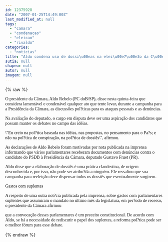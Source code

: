 ```yaml
---
id: 12375928
date: "2007-01-25T14:49:00Z"
last_modified_at: null
tags:
  - "camara"
  - "condenacao"
  - "eleicao"
  - "rivaldo"
categories:
  - "noticias"
title: "Aldo condena uso de dossi\u00eas na elei\u00e7\u00e3o da C\u00e2mara"
sutia: null
chapeu: null
autor: null
imagem: null
---
```

{% raw %}
<p><P><FONT face=Verdana>O presidente da Câmara, Aldo Rebelo (PC doB/SP), disse nesta quinta-feira que considera lamentável e condenável qualquer ato que tente levar, durante a campanha para a Presidência da Câmara, as discussões pol?ticas para os ataques pessoais e as denúncias.</FONT></P></p>
<p><P><FONT face=Verdana>Na avaliação do deputado, o cargo em disputa deve ser uma aspiração dos candidatos que possam manter os debates no campo das idéias. </FONT></P></p>
<p><P><FONT face=Verdana>\"Eu creio na pol?tica baseada nas idéias, nas propostas, no pensamento para o Pa?s; e não na pol?tica de conspiração, na pol?tica de dossiês\", afirmou.</FONT></P></p>
<p><P><FONT face=Verdana>As declarações de Aldo Rebelo foram motivadas por nota publicada na imprensa informando que vários parlamentares receberam documentos com denúncias contra o candidato do PSDB à Presidência da Câmara, deputado Gustavo Fruet (PR).</FONT></P></p>
<p><P><FONT face=Verdana>Aldo disse que a elaboração de dossiês é uma prática clandestina, de origem desconhecida e, por isso, não pode ser atribu?da a ninguém. Ele ressaltou que sua campanha para reeleição deve dispensar todos os dossiês que eventualmente surgirem.</FONT></P></p>
<p><P><FONT face=Verdana>Gastos com suplentes </FONT></P></p>
<p><P><FONT face=Verdana>A respeito de uma outra not?cia publicada pela imprensa, sobre gastos com parlamentares suplentes que assumiram o mandato no último mês da legislatura, em per?odo de recesso, o presidente da Câmara afirmou</p>
<p> que a convocação desses parlamentares é um preceito constitucional. De acordo com Aldo, se há a necessidade de rediscutir o papel dos suplentes, a reforma pol?tica pode ser o melhor fórum para esse debate.<BR></FONT></P> </p>
{% endraw %}